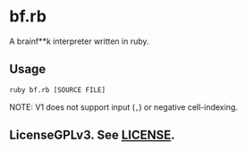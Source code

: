 # bf.rb

A brainf\*\*k interpreter written in ruby.

## Usage

```sh
ruby bf.rb [SOURCE FILE]
```

NOTE: V1 does not support input (`,`) or negative cell-indexing.

## LicenseGPLv3. See [LICENSE](./LICENSE).

